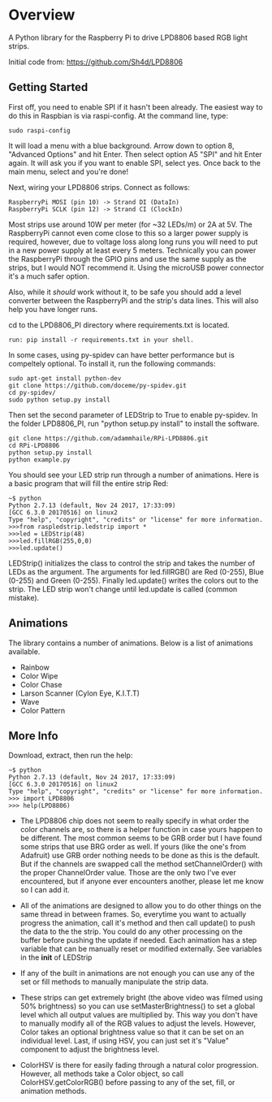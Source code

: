 Overview 
====
A Python library for the Raspberry Pi to drive LPD8806 based RGB light strips.

Initial code from: https://github.com/Sh4d/LPD8806

Getting Started 
---------------
First off, you need to enable SPI if it hasn't been already. 
The easiest way to do this in Raspbian is via raspi-config. 
At the command line, type:

```
sudo raspi-config
```

It will load a menu with a blue background. 
Arrow down to option 8, "Advanced Options" and hit Enter. 
Then select option A5 "SPI" and hit Enter again. 
It will ask you if you want to enable SPI, select yes. 
Once back to the main menu, select <Finish> and you're done!

Next, wiring your LPD8806 strips.
Connect as follows:

```
RaspberryPi MOSI (pin 10) -> Strand DI (DataIn)
RaspberryPi SCLK (pin 12) -> Strand CI (ClockIn)
````

Most strips use around 10W per meter (for ~32 LEDs/m) or 2A at 5V.
The RaspberryPi cannot even come close to this so a larger power supply is required, 
however, due to voltage loss along long runs you will need to put in a new power supply at least every 5 meters.
Technically you can power the RaspberryPi through the GPIO pins and use the same supply as the strips, 
but I would NOT recommend it. Using the microUSB power connector it's a much safer option.

Also, while it *should* work without it, to be safe you should add a level converter 
between the RaspberryPi and the strip's data lines. This will also help you have longer runs.

cd to the LPD8806_PI directory where requirements.txt is located.
```
run: pip install -r requirements.txt in your shell.
```
In some cases, using py-spidev can have better performance but is compeltely optional. 
To install it, run the following commands:

```
sudo apt-get install python-dev
git clone https://github.com/doceme/py-spidev.git
cd py-spidev/
sudo python setup.py install
````

Then set the second parameter of LEDStrip to True to enable py-spidev.
In the folder LPD8806_PI, run "python setup.py install" to install the software.

```
git clone https://github.com/adammhaile/RPi-LPD8806.git
cd RPi-LPD8806
python setup.py install
python example.py
```

You should see your LED strip run through a number of animations. 
Here is a basic program that will fill the entire strip Red:
```
~$ python
Python 2.7.13 (default, Nov 24 2017, 17:33:09)
[GCC 6.3.0 20170516] on linux2
Type "help", "copyright", "credits" or "license" for more information.
>>>from raspledstrip.ledstrip import *
>>>led = LEDStrip(48)
>>>led.fillRGB(255,0,0)
>>>led.update()
``` 
LEDStrip() initializes the class to control the strip and takes the number of LEDs as the argument. 
The arguments for led.fillRGB() are Red (0-255), Blue (0-255) and Green (0-255). 
Finally led.update() writes the colors out to the strip. 
The LED strip won't change until led.update is called (common mistake). 

Animations
----------
The library contains a number of animations. Below is a list of animations available.
* Rainbow
* Color Wipe
* Color Chase
* Larson Scanner (Cylon Eye, K.I.T.T)
* Wave
* Color Pattern


More Info
---------

Download, extract, then run the help:
```
~$ python
Python 2.7.13 (default, Nov 24 2017, 17:33:09)
[GCC 6.3.0 20170516] on linux2
Type "help", "copyright", "credits" or "license" for more information.
>>> import LPD8806
>>> help(LPD8806)
```
- The LPD8806 chip does not seem to really specify in what order the color channels are, so there is a helper function in case yours happen to be different. The most common seems to be GRB order but I have found some strips that use BRG order as well. If yours (like the one's from Adafruit) use GRB order nothing needs to be done as this is the default. But if the channels are swapped call the method setChannelOrder() with the proper ChannelOrder value. Those are the only two I've ever encountered, but if anyone ever encounters another, please let me know so I can add it.
 
- All of the animations are designed to allow you to do other things on the same thread in between frames. So, everytime you want to actually progress the animation, call it's method and then call update() to push the data to the the strip. You could do any other processing on the buffer before pushing the update if needed. Each animation has a step variable that can be manually reset or modified externally. See variables in the __init__ of LEDStrip
 
- If any of the built in animations are not enough you can use any of the set or fill methods to manually manipulate the strip data.
 
- These strips can get extremely bright (the above video was filmed using 50% brightness) so you can use setMasterBrightness() to set a global level which all output values are multiplied by. This way you don't have to manually modify all of the RGB values to adjust the levels. However, Color takes an optional brightness value so that it can be set on an individual level. Last, if using HSV, you can just set it's "Value" component to adjust the brightness level.
 
- ColorHSV is there for easily fading through a natural color progression. However, all methods take a Color object, so call ColorHSV.getColorRGB() before passing to any of the set, fill, or animation methods.
